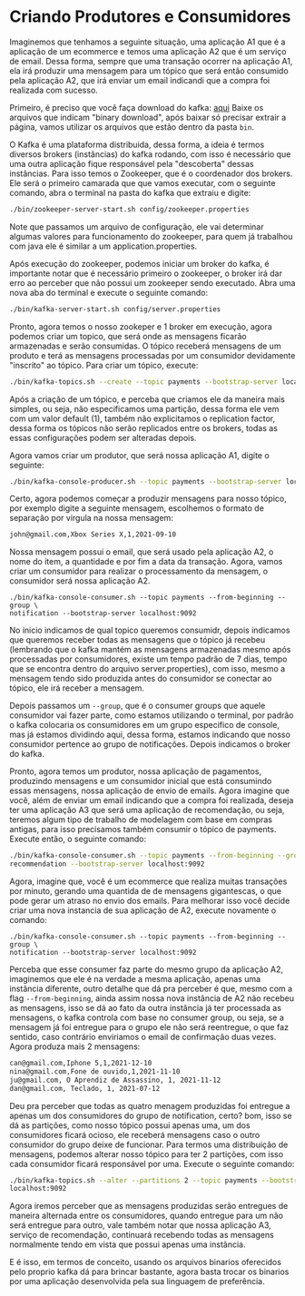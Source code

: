 # Criando Produtores e Consumidores

Imaginemos que tenhamos a seguinte situação, uma aplicação A1 que é a aplicação
de um ecommerce e temos uma aplicação A2 que é um serviço de email. Dessa forma,
sempre que uma transação ocorrer na aplicação A1, ela irá produzir uma mensagem
para um tópico que será então consumido pela aplicação A2, que irá enviar um
email indicandi que a compra foi realizada com sucesso.

Primeiro, é preciso que você faça download do kafka: [aqui](https://kafka.apache.org/downloads)
Baixe os arquivos que indicam "binary download", após baixar só precisar extrair
a página, vamos utilizar os arquivos que estão dentro da pasta `bin`.

O Kafka é uma plataforma distribuida, dessa forma, a ideia é termos diversos
brokers (instâncias) do kafka rodando, com isso é necessário que uma outra
aplicação fique responsável pela "descoberta" dessas instâncias. Para isso temos
o Zookeeper, que é o coordenador dos brokers. Ele será o primeiro camarada que
que vamos executar, com o seguinte comando, abra o terminal na pasta do kafka
que extraiu e digite:

```sh
./bin/zookeeper-server-start.sh config/zookeeper.properties
```

Note que passamos um arquivo de configuração, ele vai determinar algumas valores
para funcionamento do zookeeper, para quem já trabalhou com java ele é similar a
um application.properties.

Após execução do zookeeper, podemos iniciar um broker do kafka, é importante
notar que é necessário primeiro o zookeeper, o broker irá dar erro ao perceber
que não possui um zookeeper sendo executado. Abra uma nova aba do terminal e
execute o seguinte comando:

```sh
./bin/kafka-server-start.sh config/server.properties
```

Pronto, agora temos o nosso zookeper e 1 broker em execução, agora podemos criar
um topico, que será onde as mensagens ficarão armazenadas e serão consumidas. O
tópico receberá mensagens de um produto e terá as mensagens processadas por um
consumidor devidamente "inscrito" ao tópico. Para criar um tópico, execute:

```sh
./bin/kafka-topics.sh --create --topic payments --bootstrap-server localhost:9092
```

Após a criação de um tópico, e perceba que criamos ele da maneira mais simples,
ou seja, não especificamos uma partição, dessa forma ele vem com um valor
default (1), também não explicitamos o replication factor, dessa forma os
tópicos não serão replicados entre os brokers, todas as essas configurações
podem ser alteradas depois.

Agora vamos criar um produtor, que será nossa aplicação A1, digite o seguinte:

```sh
./bin/kafka-console-producer.sh --topic payments --bootstrap-server localhost:9092
```

Certo, agora podemos começar a produzir mensagens para nosso tópico, por exemplo
digite a seguinte mensagem, escolhemos o formato de separação por virgula na
nossa mensagem:

```sh
john@gmail.com,Xbox Series X,1,2021-09-10
```

Nossa mensagem possui o email, que será usado pela aplicação A2, o nome do item,
a quantidade e por fim a data da transação. Agora, vamos criar um consumidor
para realizar o processamento da mensagem, o consumidor será nossa aplicação A2.

```
./bin/kafka-console-consumer.sh --topic payments --from-beginning --group \
notification --bootstrap-server localhost:9092
```

No inicio indicamos de qual topico queremos consumidr, depois indicamos que
queremos receber todas as mensagens que o tópico já recebeu (lembrando que o
kafka mantém as mensagens armazenadas mesmo após processadas por consumidores,
existe um tempo padrão de 7 dias, tempo que se encontra dentro do arquivo
server.properties), com isso, mesmo a mensagem tendo sido produzida antes do
consumidor se conectar ao tópico, ele irá receber a mensagem.

Depois passamos um `--group`, que é o consumer groups que aquele consumidor vai
fazer parte, como estamos utilizando o terminal, por padrão o kafka colocaria os
consumidores em um grupo especifico de console, mas já estamos dividindo aqui,
dessa forma, estamos indicando que nosso consumidor pertence ao grupo de
notificações. Depois indicamos o broker do kafka.

Pronto, agora temos um produtor, nossa aplicação de pagamentos, produzindo
mensagens e um consumidor inicial que está consumindo essas mensagens, nossa
aplicação de envio de emails. Agora imagine que você, além de enviar um email
indicando que a compra foi realizada, deseja ter uma aplicação A3 que será uma
aplicação de recomendação, ou seja, teremos algum tipo de trabalho de modelagem
com base em compras antigas, para isso precisamos também consumir o tópico de
payments. Execute então, o seguinte comando:

```sh
./bin/kafka-console-consumer.sh --topic payments --from-beginning --group \
recommendation --bootstrap-server localhost:9092
```

Agora, imagine que, você é um ecommerce que realiza muitas transações por
minuto, gerando uma quantida de de mensagens gigantescas, o que pode gerar um
atraso no envio dos emails. Para melhorar isso você decide criar uma nova
instancia de sua aplicação de A2, execute novamente o comando:

```
./bin/kafka-console-consumer.sh --topic payments --from-beginning --group \
notification --bootstrap-server localhost:9092
```

Perceba que esse consumer faz parte do mesmo grupo da aplicação A2, imaginemos
que ele é na verdade a mesma aplicação, apenas uma instância diferente, outro
detalhe que dá pra perceber é que, mesmo com a flag `--from-beginning`, ainda
assim nossa nova instância de A2 não recebeu as mensagens, isso se dá ao fato da
outra instância já ter processada as mensagens, o kafka controla com base no
consumer group, ou seja, se a mensagem já foi entregue para o grupo ele não será
reentregue, o que faz sentido, caso contrário enviriamos o email de confirmação
duas vezes. Agora produza mais 2 mensagens:

```sh
can@gmail.com,Iphone 5,1,2021-12-10
nina@gmail.com,Fone de ouvido,1,2021-11-10
ju@gmail.com, O Aprendiz de Assassino, 1, 2021-11-12
dan@gmail.com, Teclado, 1, 2021-07-12
```

Deu pra perceber que todas as quatro menagem produzidas foi entregue a apenas um
dos consumidores do grupo de notification, certo? bom, isso se dá as partições,
como nosso tópico possui apenas uma, um dos consumidores ficará ocioso, ele
receberá mensagens caso o outro consumidor do grupo deixe de funcionar. Para
termos uma distribuição de mensagens, podemos alterar nosso tópico para ter 2
partições, com isso cada consumidor ficará responsável por uma. Execute o
seguinte comando:

```sh
./bin/kafka-topics.sh --alter --partitions 2 --topic payments --bootstrap-server \
localhost:9092
```

Agora iremos perceber que as mensagens produzidas serão entregues de maneira
alternada entre os consumidores, quando entregue para um não será entregue para
outro, vale também notar que nossa aplicação A3, serviço de recomendação,
continuará recebendo todas as mensagens normalmente tendo em vista que possui
apenas uma instância.

E é isso, em termos de conceito, usando os arquivos binarios oferecidos pelo
proprio kafka dá para brincar bastante, agora basta trocar os binarios por uma
aplicação desenvolvida pela sua linguagem de preferência.
